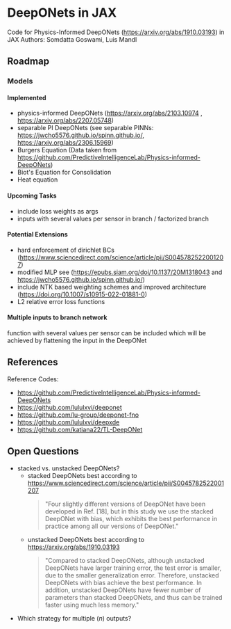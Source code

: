 # DeepONets in JAX

Code for Physics-Informed DeepONets (https://arxiv.org/abs/1910.03193) in JAX 
Authors: Somdatta Goswami, Luis Mandl

## Roadmap

### Models

#### Implemented
* physics-informed DeepONets (https://arxiv.org/abs/2103.10974 ,  https://arxiv.org/abs/2207.05748)
* separable PI DeepONets (see separable PINNs: https://jwcho5576.github.io/spinn.github.io/, https://arxiv.org/abs/2306.15969)
* Burgers Equation (Data taken from https://github.com/PredictiveIntelligenceLab/Physics-informed-DeepONets)
* Biot's Equation for Consolidation
* Heat equation

#### Upcoming Tasks
* include loss weights as args
* inputs with several values per sensor in branch / factorized branch

#### Potential Extensions
* hard enforcement of dirichlet BCs (https://www.sciencedirect.com/science/article/pii/S0045782522001207)
* modified MLP see (https://epubs.siam.org/doi/10.1137/20M1318043 and https://jwcho5576.github.io/spinn.github.io/)
* include NTK based weighting schemes and improved architecture (https://doi.org/10.1007/s10915-022-01881-0)
* L2 relative error loss functions

#### Multiple inputs to branch network
function with several values per sensor can be included which will be achieved by flattening the input in the DeepONet 

## References

Reference Codes: 
* https://github.com/PredictiveIntelligenceLab/Physics-informed-DeepONets
* https://github.com/lululxvi/deeponet
* https://github.com/lu-group/deeponet-fno
* https://github.com/lululxvi/deepxde
* https://github.com/katiana22/TL-DeepONet

## Open Questions
* stacked vs. unstacked DeepONets?
  * stacked DeepONets best according to https://www.sciencedirect.com/science/article/pii/S0045782522001207
    > "Four slightly different versions of DeepONet have been developed in Ref. [18], but in this study we use the stacked DeepONet with bias, which exhibits the best performance in practice among all our versions of DeepONet."
  * unstacked DeepONets best according to https://arxiv.org/abs/1910.03193
    > "Compared to stacked DeepONets, although unstacked DeepONets have larger training error, the test error is smaller, due to the smaller generalization error. Therefore, unstacked DeepONets with bias achieve the best performance. In addition, unstacked DeepONets have fewer number of parameters than stacked DeepONets, and thus can be trained faster using much less memory."
* Which strategy for multiple ($n$) outputs?